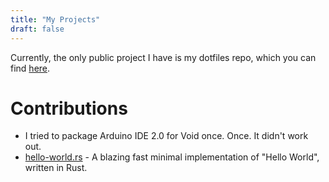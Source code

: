 ```yaml
---
title: "My Projects"
draft: false
---
```


Currently, the only public project I have is my dotfiles repo, which you can find [here](https://github.com/Rowaaaaan/period).

# Contributions
+ I tried to package Arduino IDE 2.0 for Void once. Once. It didn't work out.
+ [hello-world.rs](https://github.com/mTvare6/hello-world.rs) - A blazing fast minimal implementation of "Hello World", written in Rust.
